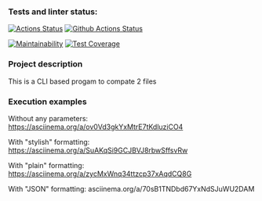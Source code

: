 ### Tests and linter status:
[![Actions Status](https://github.com/DiBDV/frontend-project-lvl2/workflows/hexlet-check/badge.svg)](https://github.com/DiBDV/frontend-project-lvl2/actions)
[![Github Actions Status](https://github.com/DiBDV/frontend-project-lvl2/blob/main/.github/workflows/gendiff.yml/badge.svg)](https://github.com/DiBDV/frontend-project-lvl2/actions)

[![Maintainability](https://api.codeclimate.com/v1/badges/d8b1ec4edff2568563d1/maintainability)](https://codeclimate.com/github/DiBDV/frontend-project-lvl2/maintainability)
[![Test Coverage](https://api.codeclimate.com/v1/badges/d8b1ec4edff2568563d1/test_coverage)](https://codeclimate.com/github/DiBDV/frontend-project-lvl2/test_coverage)

### Project description
This is a CLI based progam to compate 2 files

### Execution examples

Without any parameters:
https://asciinema.org/a/ov0Vd3gkYxMtrE7tKdluziCO4

With "stylish" formatting:
https://asciinema.org/a/SuAKqSi9GCJBVJ8rbwSffsvRw

With "plain" formatting:
https://asciinema.org/a/zycMxWnq34ttzcp37xAqdCQ8G

With "JSON" formatting:
asciinema.org/a/70sB1TNDbd67YxNdSJuWU2DAM

